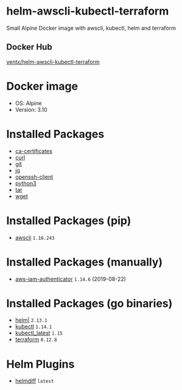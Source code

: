 # helm-awscli-kubectl-terraform
Small Alpine Docker image with awscli, kubectl, helm and terraform

## Docker Hub

[ventx/helm-awscli-kubectl-terraform](https://cloud.docker.com/u/ventx/repository/docker/ventx/helm-awscli-kubectl-terraform)


# Docker image

* OS: Alpine
* Version: 3.10


# Installed Packages

* [ca-certificates](https://pkgs.alpinelinux.org/package/v3.9/community/x86_64/ca-certificates)
* [curl](https://pkgs.alpinelinux.org/package/v3.9/community/x86_64/curl)
* [git](https://pkgs.alpinelinux.org/package/v3.9/community/x86_64/git)
* [jq](https://pkgs.alpinelinux.org/package/v3.9/community/x86_64/jq)
* [openssh-client](https://pkgs.alpinelinux.org/package/v3.9/community/x86_64/openssh-client)
* [python3](https://pkgs.alpinelinux.org/package/v3.9/community/x86_64/python3)
* [tar](https://pkgs.alpinelinux.org/package/v3.9/community/x86_64/tar)
* [wget](https://pkgs.alpinelinux.org/package/v3.9/community/x86_64/wget)


# Installed Packages (pip)

* [awscli](https://pypi.org/project/awscli/) `1.16.243`


# Installed Packages (manually)

* [aws-iam-authenticator](https://docs.aws.amazon.com/eks/latest/userguide/install-aws-iam-authenticator.html) `1.14.6` (2019-08-22)


# Installed Packages (go binaries)

* [helm|](https://helm.sh/) `2.13.1`
* [kubectl](https://kubernetes.io/docs/reference/kubectl/kubectl/) `1.14.1`
* [kubectl_latest](https://kubernetes.io/docs/reference/kubectl/kubectl/) `1.15`
* [terraform](https://www.terraform.io/downloads.html) `0.12.8`


# Helm Plugins

* [helmdiff](https://github.com/databus23/helm-diff/releases) `latest`

